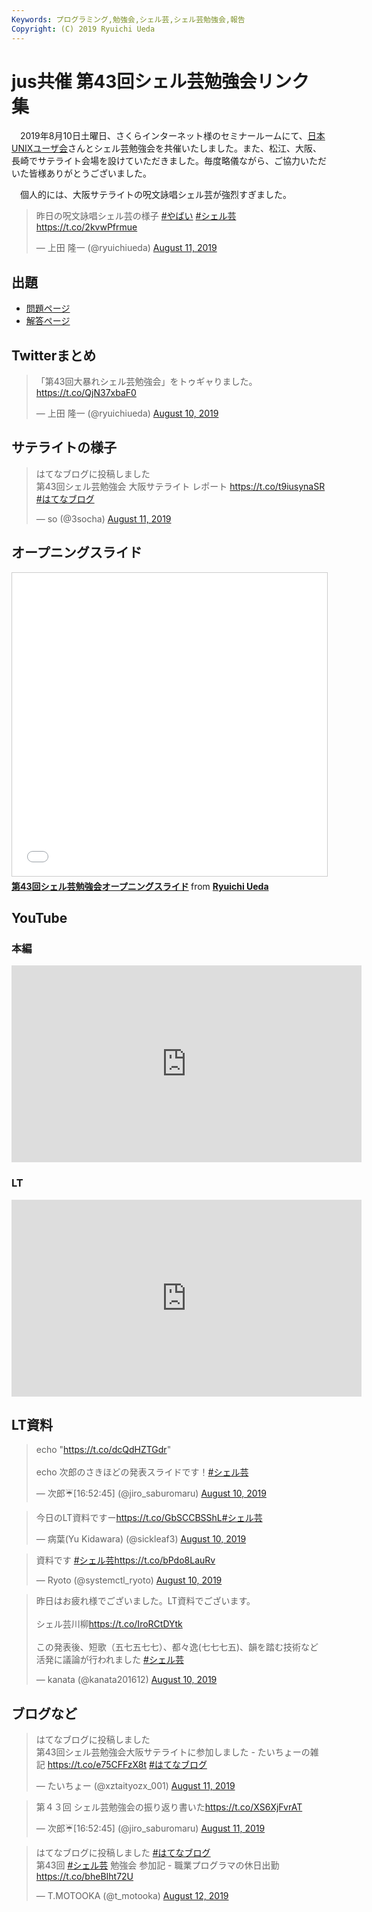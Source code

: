 ```yaml
---
Keywords: プログラミング,勉強会,シェル芸,シェル芸勉強会,報告
Copyright: (C) 2019 Ryuichi Ueda
---
```


# jus共催 第43回シェル芸勉強会リンク集

　2019年8月10日土曜日、さくらインターネット様のセミナールームにて、[日本UNIXユーザ会](https://www.jus.or.jp/)さんとシェル芸勉強会を共催いたしました。また、松江、大阪、長崎でサテライト会場を設けていただきました。毎度略儀ながら、ご協力いただいた皆様ありがとうございました。

　個人的には、大阪サテライトの呪文詠唱シェル芸が強烈すぎました。

<blockquote class="twitter-tweet"><p lang="ja" dir="ltr">昨日の呪文詠唱シェル芸の様子 <a href="https://twitter.com/hashtag/%E3%82%84%E3%81%B0%E3%81%84?src=hash&amp;ref_src=twsrc%5Etfw">#やばい</a> <a href="https://twitter.com/hashtag/%E3%82%B7%E3%82%A7%E3%83%AB%E8%8A%B8?src=hash&amp;ref_src=twsrc%5Etfw">#シェル芸</a><a href="https://t.co/2kvwPfrmue">https://t.co/2kvwPfrmue</a></p>&mdash; 上田 隆一 (@ryuichiueda) <a href="https://twitter.com/ryuichiueda/status/1160400683226419200?ref_src=twsrc%5Etfw">August 11, 2019</a></blockquote> <script async src="https://platform.twitter.com/widgets.js" charset="utf-8"></script>

## 出題

* [問題ページ](/?post=20190810_shellgei_43_q)
* [解答ページ](/?post=20190810_shellgei_43)

## Twitterまとめ

<blockquote class="twitter-tweet"><p lang="ja" dir="ltr">「第43回大暴れシェル芸勉強会」をトゥギャりました。 <a href="https://t.co/QjN37xbaF0">https://t.co/QjN37xbaF0</a></p>&mdash; 上田 隆一 (@ryuichiueda) <a href="https://twitter.com/ryuichiueda/status/1160221783313678336?ref_src=twsrc%5Etfw">August 10, 2019</a></blockquote> <script async src="https://platform.twitter.com/widgets.js" charset="utf-8"></script>


## サテライトの様子

<blockquote class="twitter-tweet" data-partner="tweetdeck"><p lang="ja" dir="ltr">はてなブログに投稿しました<br>第43回シェル芸勉強会 大阪サテライト レポート <a href="https://t.co/t9iusynaSR">https://t.co/t9iusynaSR</a> <a href="https://twitter.com/hashtag/%E3%81%AF%E3%81%A6%E3%81%AA%E3%83%96%E3%83%AD%E3%82%B0?src=hash&amp;ref_src=twsrc%5Etfw">#はてなブログ</a></p>&mdash; so (@3socha) <a href="https://twitter.com/3socha/status/1160454389007413248?ref_src=twsrc%5Etfw">August 11, 2019</a></blockquote>
<script async src="https://platform.twitter.com/widgets.js" charset="utf-8"></script>


## オープニングスライド

<iframe src="//www.slideshare.net/slideshow/embed_code/key/8t2CbsHHTgqpQo" width="595" height="485" frameborder="0" marginwidth="0" marginheight="0" scrolling="no" style="border:1px solid #CCC; border-width:1px; margin-bottom:5px; max-width: 100%;" allowfullscreen> </iframe> <div style="margin-bottom:5px"> <strong> <a href="//www.slideshare.net/ryuichiueda/43-162968280" title="第43回シェル芸勉強会オープニングスライド" target="_blank">第43回シェル芸勉強会オープニングスライド</a> </strong> from <strong><a href="https://www.slideshare.net/ryuichiueda" target="_blank">Ryuichi Ueda</a></strong> </div>


## YouTube


### 本編

<iframe width="560" height="315" src="https://www.youtube.com/embed/HzAKHGh2JuE?start=235" frameborder="0" allow="accelerometer; autoplay; encrypted-media; gyroscope; picture-in-picture" allowfullscreen></iframe>


### LT

<iframe width="560" height="315" src="https://www.youtube.com/embed/9KewBG30f6I?start=162" frameborder="0" allow="accelerometer; autoplay; encrypted-media; gyroscope; picture-in-picture" allowfullscreen></iframe>


## LT資料

<blockquote class="twitter-tweet"><p lang="ja" dir="ltr">echo &quot;<a href="https://t.co/dcQdHZTGdr">https://t.co/dcQdHZTGdr</a>&quot;<br><br>echo 次郎のさきほどの発表スライドです！<a href="https://twitter.com/hashtag/%E3%82%B7%E3%82%A7%E3%83%AB%E8%8A%B8?src=hash&amp;ref_src=twsrc%5Etfw">#シェル芸</a></p>&mdash; 次郎☔️[16:52:45] (@jiro_saburomaru) <a href="https://twitter.com/jiro_saburomaru/status/1160114827202723841?ref_src=twsrc%5Etfw">August 10, 2019</a></blockquote> <script async src="https://platform.twitter.com/widgets.js" charset="utf-8"></script>


<blockquote class="twitter-tweet"><p lang="ja" dir="ltr">今日のLT資料ですー<a href="https://t.co/GbSCCBSShL">https://t.co/GbSCCBSShL</a><a href="https://twitter.com/hashtag/%E3%82%B7%E3%82%A7%E3%83%AB%E8%8A%B8?src=hash&amp;ref_src=twsrc%5Etfw">#シェル芸</a></p>&mdash; 病葉(Yu Kidawara) (@sickleaf3) <a href="https://twitter.com/sickleaf3/status/1160173235285008384?ref_src=twsrc%5Etfw">August 10, 2019</a></blockquote> <script async src="https://platform.twitter.com/widgets.js" charset="utf-8"></script>

<blockquote class="twitter-tweet"><p lang="ja" dir="ltr">資料です <a href="https://twitter.com/hashtag/%E3%82%B7%E3%82%A7%E3%83%AB%E8%8A%B8?src=hash&amp;ref_src=twsrc%5Etfw">#シェル芸</a><a href="https://t.co/bPdo8LauRv">https://t.co/bPdo8LauRv</a></p>&mdash; Ryoto (@systemctl_ryoto) <a href="https://twitter.com/systemctl_ryoto/status/1160115886033788928?ref_src=twsrc%5Etfw">August 10, 2019</a></blockquote> <script async src="https://platform.twitter.com/widgets.js" charset="utf-8"></script>

<blockquote class="twitter-tweet"><p lang="ja" dir="ltr">昨日はお疲れ様でございました。LT資料でございます。<br><br>シェル芸川柳<a href="https://t.co/IroRCtDYtk">https://t.co/IroRCtDYtk</a><br><br>この発表後、短歌（五七五七七）、都々逸(七七七五)、韻を踏む技術など活発に議論が行われました <a href="https://twitter.com/hashtag/%E3%82%B7%E3%82%A7%E3%83%AB%E8%8A%B8?src=hash&amp;ref_src=twsrc%5Etfw">#シェル芸</a></p>&mdash; kanata (@kanata201612) <a href="https://twitter.com/kanata201612/status/1160331905947983872?ref_src=twsrc%5Etfw">August 10, 2019</a></blockquote> <script async src="https://platform.twitter.com/widgets.js" charset="utf-8"></script>



## ブログなど

<blockquote class="twitter-tweet" data-partner="tweetdeck"><p lang="ja" dir="ltr">はてなブログに投稿しました <br>第43回シェル芸勉強会大阪サテライトに参加しました - たいちょーの雑記 <a href="https://t.co/e75CFFzX8t">https://t.co/e75CFFzX8t</a> <a href="https://twitter.com/hashtag/%E3%81%AF%E3%81%A6%E3%81%AA%E3%83%96%E3%83%AD%E3%82%B0?src=hash&amp;ref_src=twsrc%5Etfw">#はてなブログ</a></p>&mdash; たいちょー (@xztaityozx_001) <a href="https://twitter.com/xztaityozx_001/status/1160436906783461377?ref_src=twsrc%5Etfw">August 11, 2019</a></blockquote>
<script async src="https://platform.twitter.com/widgets.js" charset="utf-8"></script>


<blockquote class="twitter-tweet" data-partner="tweetdeck"><p lang="ja" dir="ltr">第４３回 シェル芸勉強会の振り返り書いた<a href="https://t.co/XS6XjFvrAT">https://t.co/XS6XjFvrAT</a></p>&mdash; 次郎☔️[16:52:45] (@jiro_saburomaru) <a href="https://twitter.com/jiro_saburomaru/status/1160421296825458688?ref_src=twsrc%5Etfw">August 11, 2019</a></blockquote>
<script async src="https://platform.twitter.com/widgets.js" charset="utf-8"></script>


<blockquote class="twitter-tweet"><p lang="ja" dir="ltr">はてなブログに投稿しました <a href="https://twitter.com/hashtag/%E3%81%AF%E3%81%A6%E3%81%AA%E3%83%96%E3%83%AD%E3%82%B0?src=hash&amp;ref_src=twsrc%5Etfw">#はてなブログ</a><br>第43回 <a href="https://twitter.com/hashtag/%E3%82%B7%E3%82%A7%E3%83%AB%E8%8A%B8?src=hash&amp;ref_src=twsrc%5Etfw">#シェル芸</a> 勉強会 参加記 - 職業プログラマの休日出勤<a href="https://t.co/bheBIht72U">https://t.co/bheBIht72U</a></p>&mdash; T.MOTOOKA (@t_motooka) <a href="https://twitter.com/t_motooka/status/1160776532941365248?ref_src=twsrc%5Etfw">August 12, 2019</a></blockquote> <script async src="https://platform.twitter.com/widgets.js" charset="utf-8"></script>
